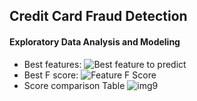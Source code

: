 ## Credit Card Fraud Detection
 #### Exploratory Data Analysis and Modeling
 
  - Best features:
 ![Best feature to predict](https://user-images.githubusercontent.com/84294406/150213507-2f897bf5-1010-41d6-8e5e-25b48f439da6.jpeg)
 - Best F score:
![Feature F Score](https://user-images.githubusercontent.com/84294406/150213529-54fe857e-3619-49fc-b79f-2da9b2ce7c7b.jpeg)
 - Score comparison Table
![img9](https://user-images.githubusercontent.com/84294406/150213562-201c336d-45ea-4e15-a8cc-71ae29b92527.png)

